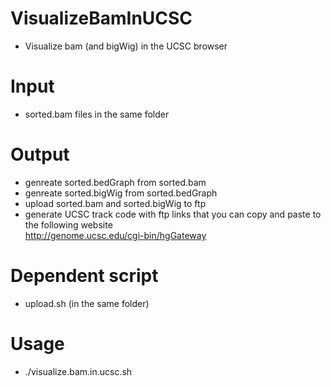 # VisualizeBamInUCSC
* Visualize bam (and bigWig) in the UCSC browser
# Input
* sorted.bam files in the same folder
# Output
* genreate sorted.bedGraph from sorted.bam
* genreate sorted.bigWig from sorted.bedGraph
* upload sorted.bam and sorted.bigWig to ftp
* generate UCSC track code with ftp links that you can copy and paste to the following website
<br />http://genome.ucsc.edu/cgi-bin/hgGateway
# Dependent script
* upload.sh (in the same folder)
# Usage
* ./visualize.bam.in.ucsc.sh
